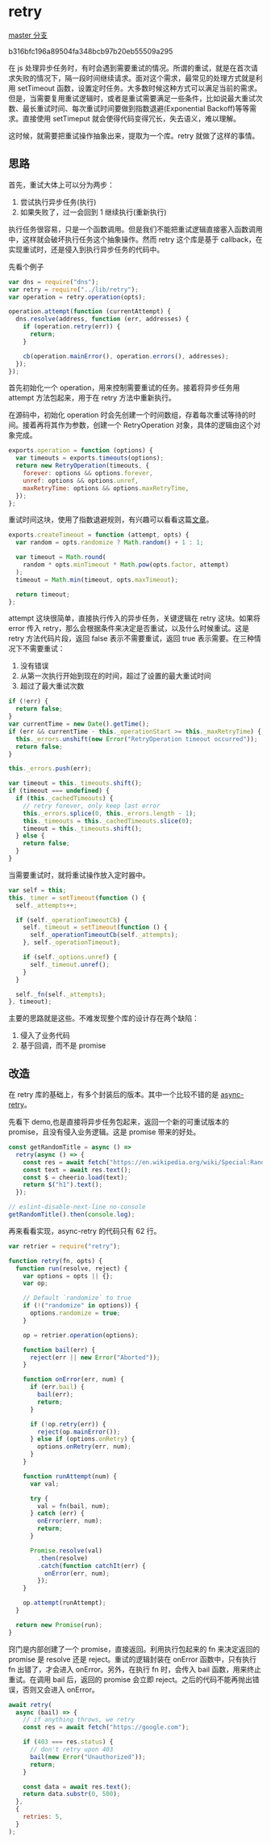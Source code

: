 # retry

[master 分支](https://github.com/tim-kos/node-retry)

b316bfc196a89504fa348bcb97b20eb55509a295

在 js 处理异步任务时，有时会遇到需要重试的情况。所谓的重试，就是在首次请求失败的情况下，隔一段时间继续请求。面对这个需求，最常见的处理方式就是利用 setTimeout 函数，设置定时任务。大多数时候这种方式可以满足当前的需求。但是，当需要复用重试逻辑时，或者是重试需要满足一些条件，比如说最大重试次数、最长重试时间、每次重试时间要做到指数退避(Exponential Backoff)等等需求。直接使用 setTimeput 就会使得代码变得冗长，失去语义，难以理解。

这时候，就需要把重试操作抽象出来，提取为一个库。retry 就做了这样的事情。

## 思路

首先，重试大体上可以分为两步：

1. 尝试执行异步任务(执行)
2. 如果失败了，过一会回到 1 继续执行(重新执行)

执行任务很容易，只是一个函数调用。但是我们不能把重试逻辑直接塞入函数调用中，这样就会破坏执行任务这个抽象操作。然而 retry 这个库是基于 callback，在实现重试时，还是侵入到执行异步任务的代码中。

先看个例子

```js
var dns = require("dns");
var retry = require("../lib/retry");
var operation = retry.operation(opts);

operation.attempt(function (currentAttempt) {
  dns.resolve(address, function (err, addresses) {
    if (operation.retry(err)) {
      return;
    }

    cb(operation.mainError(), operation.errors(), addresses);
  });
});
```

首先初始化一个 operation，用来控制需要重试的任务。接着将异步任务用 attempt 方法包起来，用于在 retry 方法中重新执行。

在源码中，初始化 operation 时会先创建一个时间数组，存着每次重试等待的时间。接着再将其作为参数，创建一个 RetryOperation 对象，具体的逻辑由这个对象完成。

```js
exports.operation = function (options) {
  var timeouts = exports.timeouts(options);
  return new RetryOperation(timeouts, {
    forever: options && options.forever,
    unref: options && options.unref,
    maxRetryTime: options && options.maxRetryTime,
  });
};
```

重试时间这块，使用了指数退避规则，有兴趣可以看看这篇[文章](http://dthain.blogspot.com/2009/02/exponential-backoff-in-distributed.html)。

```js
exports.createTimeout = function (attempt, opts) {
  var random = opts.randomize ? Math.random() + 1 : 1;

  var timeout = Math.round(
    random * opts.minTimeout * Math.pow(opts.factor, attempt)
  );
  timeout = Math.min(timeout, opts.maxTimeout);

  return timeout;
};
```

attempt 这块很简单，直接执行传入的异步任务，关键逻辑在 retry 这块。如果将 error 传入 retry，那么会根据条件来决定是否重试，以及什么时候重试。这是 retry 方法代码片段，返回 false 表示不需要重试，返回 true 表示需要。在三种情况下不需要重试：

1. 没有错误
2. 从第一次执行开始到现在的时间，超过了设置的最大重试时间
3. 超过了最大重试次数

```js
if (!err) {
  return false;
}
var currentTime = new Date().getTime();
if (err && currentTime - this._operationStart >= this._maxRetryTime) {
  this._errors.unshift(new Error("RetryOperation timeout occurred"));
  return false;
}

this._errors.push(err);

var timeout = this._timeouts.shift();
if (timeout === undefined) {
  if (this._cachedTimeouts) {
    // retry forever, only keep last error
    this._errors.splice(0, this._errors.length - 1);
    this._timeouts = this._cachedTimeouts.slice(0);
    timeout = this._timeouts.shift();
  } else {
    return false;
  }
}
```

当需要重试时，就将重试操作放入定时器中。

```js
var self = this;
this._timer = setTimeout(function () {
  self._attempts++;

  if (self._operationTimeoutCb) {
    self._timeout = setTimeout(function () {
      self._operationTimeoutCb(self._attempts);
    }, self._operationTimeout);

    if (self._options.unref) {
      self._timeout.unref();
    }
  }

  self._fn(self._attempts);
}, timeout);
```

主要的思路就是这些。不难发现整个库的设计存在两个缺陷：

1. 侵入了业务代码
2. 基于回调，而不是 promise

## 改造

在 retry 库的基础上，有多个封装后的版本。其中一个比较不错的是 [async-retry](https://github.com/vercel/async-retry)。

先看下 demo,也是直接将异步任务包起来，返回一个新的可重试版本的 promise，且没有侵入业务逻辑。这是 promise 带来的好处。

```js
const getRandomTitle = async () =>
  retry(async () => {
    const res = await fetch("https://en.wikipedia.org/wiki/Special:Random");
    const text = await res.text();
    const $ = cheerio.load(text);
    return $("h1").text();
  });

// eslint-disable-next-line no-console
getRandomTitle().then(console.log);
```

再来看看实现，async-retry 的代码只有 62 行。

```js
var retrier = require("retry");

function retry(fn, opts) {
  function run(resolve, reject) {
    var options = opts || {};
    var op;

    // Default `randomize` to true
    if (!("randomize" in options)) {
      options.randomize = true;
    }

    op = retrier.operation(options);

    function bail(err) {
      reject(err || new Error("Aborted"));
    }

    function onError(err, num) {
      if (err.bail) {
        bail(err);
        return;
      }

      if (!op.retry(err)) {
        reject(op.mainError());
      } else if (options.onRetry) {
        options.onRetry(err, num);
      }
    }

    function runAttempt(num) {
      var val;

      try {
        val = fn(bail, num);
      } catch (err) {
        onError(err, num);
        return;
      }

      Promise.resolve(val)
        .then(resolve)
        .catch(function catchIt(err) {
          onError(err, num);
        });
    }

    op.attempt(runAttempt);
  }

  return new Promise(run);
}
```

窍门是内部创建了一个 promise，直接返回。利用执行包起来的 fn 来决定返回的 promise 是 resolve 还是 reject。重试的逻辑封装在 onError 函数中，只有执行 fn 出错了，才会进入 onError。另外，在执行 fn 时，会传入 bail 函数，用来终止重试。在调用 bail 后，返回的 promise 会立即 reject。之后的代码不能再抛出错误，否则又会进入 onError。

```js
await retry(
  async (bail) => {
    // if anything throws, we retry
    const res = await fetch("https://google.com");

    if (403 === res.status) {
      // don't retry upon 403
      bail(new Error("Unauthorized"));
      return;
    }

    const data = await res.text();
    return data.substr(0, 500);
  },
  {
    retries: 5,
  }
);
```
